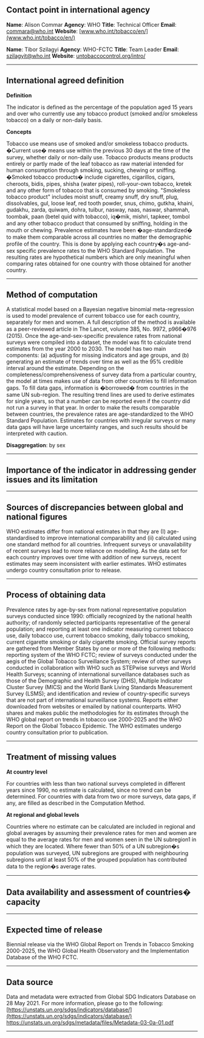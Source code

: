 ## Contact point in international agency

**Name**: Alison Commar
**Agency**: WHO
**Title**: Technical Officer
**Email**: [commara@who.int](mailto:commara@who.int)
**Website**: [www.who.int/tobacco/en/](www.who.int/tobacco/en/)

**Name**: Tibor Szilagyi
**Agency**: WHO-FCTC
**Title**: Team Leader
**Email**: [szilagyit@who.int](mailto:szilagyit@who.int)
**Website**: [untobaccocontrol.org/intro/](untobaccocontrol.org/intro/)

---

## International agreed definition

**Definition**

The indicator is defined as the percentage of the population aged 15 years and over who currently use any tobacco product \(smoked and/or smokeless tobacco\) on a daily or non-daily basis.

**Concepts**

Tobacco use means use of smoked and/or smokeless tobacco products. �Current use� means use within the previous 30 days at the time of the survey, whether daily or non-daily use. Tobacco products means products entirely or partly made of the leaf tobacco as raw material intended for human consumption through smoking, sucking, chewing or sniffing. �Smoked tobacco products� include cigarettes, cigarillos, cigars, cheroots, bidis, pipes, shisha \(water pipes\), roll-your-own tobacco, kretek and any other form of tobacco that is consumed by smoking. "Smokeless tobacco product" includes moist snuff, creamy snuff, dry snuff, plug, dissolvables, gul, loose leaf, red tooth powder, snus, chimo, gutkha, khaini, gudakhu, zarda, quiwam, dohra, tuibur, nasway, naas, naswar, shammah, toombak, paan \(betel quid with tobacco\), iq�mik, mishri, tapkeer, tombol and any other tobacco product that consumed by sniffing, holding in the mouth or chewing. Prevalence estimates have been �age-standardized� to make them comparable across all countries no matter the demographic profile of the country. This is done by applying each country�s age-and-sex specific prevalence rates to the WHO Standard Population. The resulting rates are hypothetical numbers which are only meaningful when comparing rates obtained for one country with those obtained for another country.

---

## Method of computation

A statistical model based on a Bayesian negative binomial meta-regression is used to model prevalence of current tobacco use for each country, separately for men and women. A full description of the method is available as a peer-reviewed article in The Lancet, volume 385, No. 9972, p966�976 \(2015\). Once the age-and-sex-specific prevalence rates from national surveys were compiled into a dataset, the model was fit to calculate trend estimates from the year 2000 to 2030. The model has two main components: \(a\) adjusting for missing indicators and age groups, and \(b\) generating an estimate of trends over time as well as the 95% credible interval around the estimate. Depending on the completeness/comprehensiveness of survey data from a particular country, the model at times makes use of data from other countries to fill information gaps. To fill data gaps, information is �borrowed� from countries in the same UN sub-region. The resulting trend lines are used to derive estimates for single years, so that a number can be reported even if the country did not run a survey in that year. In order to make the results comparable between countries, the prevalence rates are age-standardized to the WHO Standard Population. Estimates for countries with irregular surveys or many data gaps will have large uncertainty ranges, and such results should be interpreted with caution.

**Disaggregation**: by sex

---

## Importance of the indicator in addressing gender issues and its limitation

---

## Sources of discrepancies between global and national figures

WHO estimates differ from national estimates in that they are \(I\) age-standardised to improve international comparability and \(ii\) calculated using one standard method for all countries. Infrequent surveys or unavailability of recent surveys lead to more reliance on modelling. As the data set for each country improves over time with addition of new surveys, recent estimates may seem inconsistent with earlier estimates. WHO estimates undergo country consultation prior to release.

---

## Process of obtaining data

Prevalence rates by age-by-sex from national representative population surveys conducted since 1990: officially recognized by the national health authority; of randomly selected participants representative of the general population; and reporting at least one indicator measuring current tobacco use, daily tobacco use, current tobacco smoking, daily tobacco smoking, current cigarette smoking or daily cigarette smoking. Official survey reports are gathered from Member States by one or more of the following methods: reporting system of the WHO FCTC; review of surveys conducted under the aegis of the Global Tobacco Surveillance System; review of other surveys conducted in collaboration with WHO such as STEPwise surveys and World Health Surveys; scanning of international surveillance databases such as those of the Demographic and Health Survey \(DHS\), Multiple Indicator Cluster Survey \(MICS\) and the World Bank Living Standards Measurement Survey \(LSMS\); and identification and review of country-specific surveys that are not part of international surveillance systems. Reports either downloaded from websites or emailed by national counterparts. WHO shares and makes public the methodologies for its estimates through the WHO global report on trends in tobacco use 2000-2025 and the WHO Report on the Global Tobacco Epidemic. The WHO estimates undergo country consultation prior to publication.

---

## Treatment of missing values

**At country level**

For countries with less than two national surveys completed in different years since 1990, no estimate is calculated, since no trend can be determined. For countries with data from two or more surveys, data gaps, if any, are filled as described in the Computation Method.

**At regional and global levels**

Countries where no estimate can be calculated are included in regional and global averages by assuming their prevalence rates for men and women are equal to the average rates for men and women seen in the UN subregion1 in which they are located. Where fewer than 50% of a UN subregion�s population was surveyed, UN subregions are grouped with neighbouring subregions until at least 50% of the grouped population has contributed data to the region�s average rates.

---

## Data availability and assessment of countries� capacity

---

## Expected time of release

Biennial release via the WHO Global Report on Trends in Tobacco Smoking 2000-2025, the WHO Global Health Observatory and the Implementation Database of the WHO FCTC.

---

## Data source

Data and metadata were extracted from Global SDG Indicators Database on 28 May 2021. For more information, please go to the following: [https://unstats.un.org/sdgs/indicators/database/](https://unstats.un.org/sdgs/indicators/database/) [https://unstats.un.org/sdgs/metadata/files/Metadata-03-0a-01.pdf ](https://unstats.un.org/sdgs/metadata/files/Metadata-03-0a-01.pdf)

---
